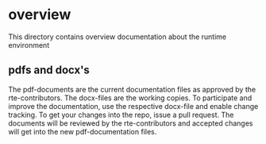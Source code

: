 # overview
This directory contains overview documentation about the runtime environment

## pdfs and docx's
The pdf-documents are the current documentation files as approved by the rte-contributors. The docx-files are the working copies.
To participate and improve the documentation, use the respective docx-file and enable change tracking. To get your changes into the repo, issue a pull request. The documents will be reviewed by the rte-contributors and accepted changes will get into the new pdf-documentation files.

